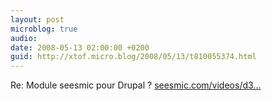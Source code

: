 ```yaml
---
layout: post
microblog: true
audio: 
date: 2008-05-13 02:00:00 +0200
guid: http://xtof.micro.blog/2008/05/13/t810055374.html
---
```

Re: Module seesmic pour Drupal ? [seesmic.com/videos/d3...](http://seesmic.com/videos/d3gHwhoPTO)
